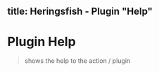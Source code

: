 title: Heringsfish - Plugin "Help"
---

<span class="fa fa-plug fa-4x"></span>

# Plugin Help

> shows the help to the action / plugin

